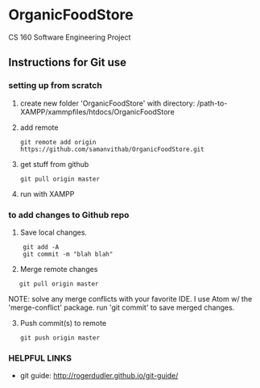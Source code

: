 # OrganicFoodStore
CS 160 Software Engineering Project


## Instructions for Git use

### setting up from scratch
1. create new folder 'OrganicFoodStore' with directory: /path-to-XAMPP/xammpfiles/htdocs/OrganicFoodStore
2. add remote

   ```
   git remote add origin https://github.com/samanvithab/OrganicFoodStore.git
   ```
3. get stuff from github

   ```
   git pull origin master
   ```
   
4. run with XAMPP

### to add changes to Github repo
1. Save local changes.

```
    git add -A
    git commit -m "blah blah"
```

2. Merge remote changes

```
   git pull origin master
```
NOTE: solve any merge conflicts with your favorite IDE. I use Atom w/ the 'merge-conflict' package. 
      run 'git commit' to save merged changes.

3. Push commit(s) to remote
   
   ```
   git push origin master
   ```
   
### HELPFUL LINKS

- git guide: http://rogerdudler.github.io/git-guide/
